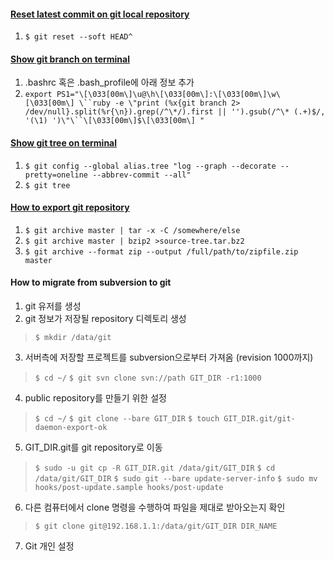 #### [Reset latest commit on git local repository](http://stackoverflow.com/questions/927358/undo-last-git-commit)
1. `$ git reset --soft HEAD^`

#### [Show git branch on terminal](http://blog.tinucleatus.com/?p=275)
1. .bashrc 혹은 .bash_profile에 아래 정보 추가
2. `export PS1="\[\033[00m\]\u@\h\[\033[00m\]:\[\033[00m\]\w\[\033[00m\] \``ruby -e \"print (%x{git branch 2> /dev/null}.split(%r{\n}).grep(/^\*/).first || '').gsub(/^\* (.+)$/, '(\1) ')\"\``\[\033[00m\]$\[\033[00m\] "`

#### [Show git tree on terminal](http://stackoverflow.com/questions/1064361/unable-to-show-a-git-tree-in-terminal)
1. `$ git config --global alias.tree "log --graph --decorate --pretty=oneline --abbrev-commit --all"`
2. `$ git tree`

#### [How to export git repository](http://stackoverflow.com/questions/160608/how-to-do-a-git-export-like-svn-export)
1. `$ git archive master | tar -x -C /somewhere/else`
2. `$ git archive master | bzip2 >source-tree.tar.bz2`
3. `$ git archive --format zip --output /full/path/to/zipfile.zip master`

#### How to migrate from subversion to git
1. git 유저를 생성
2. git 정보가 저장될 repository 디렉토리 생성
> `$ mkdir /data/git`

3. 서버측에 저장할 프로젝트를 subversion으로부터 가져옴 (revision 1000까지)
> `$ cd ~/`
> `$ git svn clone svn://path GIT_DIR -r1:1000`

4. public repository를 만들기 위한 설정
> `$ cd ~/`
> `$ git clone --bare GIT_DIR`
> `$ touch GIT_DIR.git/git-daemon-export-ok`

5. GIT_DIR.git를 git repository로 이동
> `$ sudo -u git cp -R GIT_DIR.git /data/git/GIT_DIR`
> `$ cd /data/git/GIT_DIR`
> `$ sudo git --bare update-server-info`
> `$ sudo mv hooks/post-update.sample hooks/post-update`

6. 다른 컴퓨터에서 clone 명령을 수행하여 파일을 제대로 받아오는지 확인
> `$ git clone git@192.168.1.1:/data/git/GIT_DIR DIR_NAME`

7. Git 개인 설정
